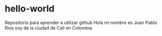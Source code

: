 # hello-world
Repositorio para aprender a utilizar github
Hola mi nombre es Juan Pablo Rios soy de la ciudad de Cali en Colombia
